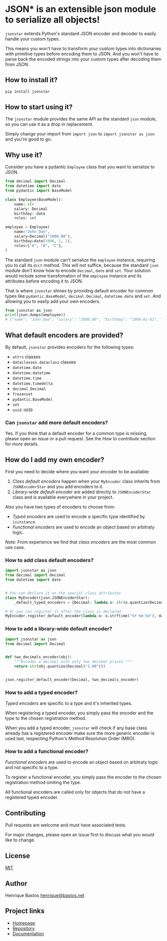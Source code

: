 # JSON* is an extensible json module to serialize all objects!

`jsonstar` extends Python's standard JSON encoder and decoder to easily handle your custom types.

This means you won't have to transform your custom types into dictionaries with primitive types before encoding them to JSON. And you won't have to parse back the encoded strings into your custom types after decoding them from JSON.

## How to install it?

```bash
pip install jsonstar
```

## How to start using it?

The `jsonstar` module provides the same API as the standard `json` module, so you can use it as a drop in replacement.

Simply change your import from `import json` to `import jsonstar as json` and you're good to go.

## Why use it?

Consider you have a pydantic `Employee` class that you want to serialize to JSON.

```python
from decimal import Decimal
from datetime import date
from pydantic import BaseModel

class Employee(BaseModel):
    name: str
    salary: Decimal
    birthday: date
    roles: set

employee = Employee(
    name="John Doe",
    salary=Decimal("1000.00"),
    birthday=date(1990, 1, 1),
    roles={"A", "B", "C"},
)
```

The standard `json` module can't serialize the `employee` instance, requiring you to call its `dict` method.
This will not suffice, because the standard `json` module don't know how to encode `Decimal`, `date` and `set`.
Your solution would include some transfomation of the `employee` instance and its attributes before encoding it to JSON.

That is where `jsonstar` shines by providing default encoder for common types like `pydantic.BaseModel`,
`decimal.Decimal`, `datetime.date` and `set`. And allowing you to easily add your own encoders.

```python
from jsonstar as json
print(json.dumps(employee))
# {"name": "John Doe", "salary": "1000.00", "birthday": "1990-01-01", "roles": ["A", "B", "C"]}
```

## What default encoders are provided?

By default, `jsonstar` provides encoders for the following types:

- `attrs` classes
- `dataclasses.dataclass` classes
- `datetime.date`
- `datetime.datetime`
- `datetime.time`
- `datetime.timedelta`
- `decimal.Decimal`
- `frozenset`
- `pydantic.BaseModel`
- `set`
- `uuid.UUID`

### Can `jsonstar` add more default encoders?

Yes. If you think that a default encoder for a common type is missing, please open an issue or a pull request.
See the *How to contribute* section for more details.

## How do I add my own encoder?

First you need to decide where you want your encoder to be available:

1. *Class default encoders* happen when your `MyEncoder` class inherits from `JSONEncoderStar` and you add encoders to it.
2. *Library-wide default encoder* are added directly to `JSONEncoderStar` class and is available everywhere in your project.

Also you have two types of encoders to choose from:

- *Typed encoders* are used to encode a specific type identified by `isinstance`.
- *Functional encoders* are used to encode an object based on arbitraty logic.

*Note:* From experience we find that *class encoders* are the most common use case.

### How to add class default encoders?

```python
import jsonstar as json
from decimal import Decimal
from datetime import date


# You can declare it on the special class attributes
class MyEncoder(json.JSONEncoderStar):
    _default_typed_encoders = {Decimal: lambda o: str(o.quantize(Decimal("1.00")))}

# Or you can register it after the class is declared
MyEncoder.register_default_encoder(lambda o: o.strftime("%Y-%m-%d"), date)
```

### How to add a library-wide default encoder?

```python
import jsonstar as json
from decimal import Decimal


def two_decimals_encoder(obj):
    """Encodes a decimal with only two decimal places."""
    return str(obj.quantize(Decimal("1.00")))


json.register_default_encoder(Decimal, two_decimals_encoder)
```

### How to add a typed encoder?

*Typed encoders* are specific to a type and it's inherited types.

When registering a typed encoder, you simply pass the encoder and the type to the chosen registration method.

When you add a typed encoder, `jsonstar` will check if any base class already has a registered encoder make sure the more generic encoder is used last, respecting Python's Method Resolution Order (MRO).

### How to add a functional encoder?

*Functional encoders* are used to encode an object based on arbitraty logic and not specific to a type.

To register a functional encoder, you simply pass the encoder to the chosen registration method omiting the type.

All functional encoders are called only for objects that do not have a registered typed encoder.

## Contributing

Pull requests are welcome and must have associated tests.

For major changes, please open an issue first to discuss what you would like to change.

## License

[MIT](https://choosealicense.com/licenses/mit/)

## Author

Henrique Bastos <henrique@bastos.net>

## Project links

- [Homepage](https://github.com/henriquebastos/python-jsonstar)
- [Repository](https://github.com/henriquebastos/python-jsonstar)
- [Documentation](https://github.com/henriquebastos/python-jsonstar)
